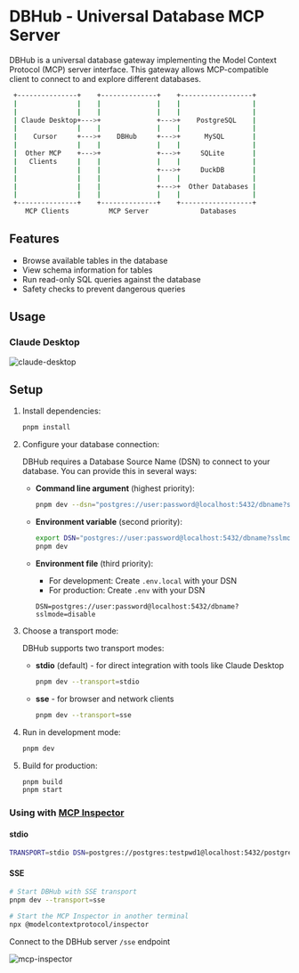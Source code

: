 # DBHub - Universal Database MCP Server

DBHub is a universal database gateway implementing the Model Context Protocol (MCP) server interface. This gateway allows MCP-compatible client to connect to and explore different databases.

```bash
 +---------------+    +--------------+    +------------------+
 |               |    |              |    |                  |
 |               |    |              |    |                  |
 | Claude Desktop+--->+              +--->+    PostgreSQL    |
 |               |    |              |    |                  |
 |    Cursor     +--->+    DBHub     +--->+      MySQL       |
 |               |    |              |    |                  |
 |  Other MCP    +--->+              +--->+     SQLite       |
 |   Clients     |    |              |    |                  |
 |               |    |              +--->+     DuckDB       |
 |               |    |              |    |                  |
 |               |    |              +--->+  Other Databases |
 |               |    |              |    |                  |
 +---------------+    +--------------+    +------------------+
    MCP Clients          MCP Server             Databases
 ```

## Features

- Browse available tables in the database
- View schema information for tables
- Run read-only SQL queries against the database
- Safety checks to prevent dangerous queries

## Usage

### Claude Desktop

![claude-desktop](https://raw.githubusercontent.com/bytebase/dbhub/main/assets/claude-desktop.webp)

## Setup

1. Install dependencies:

   ```bash
   pnpm install
   ```

1. Configure your database connection:

   DBHub requires a Database Source Name (DSN) to connect to your database. You can provide this in several ways:

   - **Command line argument** (highest priority):

     ```bash
     pnpm dev --dsn="postgres://user:password@localhost:5432/dbname?sslmode=disable"
     ```

   - **Environment variable** (second priority):

     ```bash
     export DSN="postgres://user:password@localhost:5432/dbname?sslmode=disable"
     pnpm dev
     ```

   - **Environment file** (third priority):
     - For development: Create `.env.local` with your DSN
     - For production: Create `.env` with your DSN
     ```
     DSN=postgres://user:password@localhost:5432/dbname?sslmode=disable
     ```

1. Choose a transport mode:

   DBHub supports two transport modes:
   
   - **stdio** (default) - for direct integration with tools like Claude Desktop
     ```bash
     pnpm dev --transport=stdio
     ```
   
   - **sse** - for browser and network clients
     ```bash
     pnpm dev --transport=sse
     ```

1. Run in development mode:

   ```bash
   pnpm dev
   ```

1. Build for production:
   ```bash
   pnpm build
   pnpm start
   ```

### Using with [MCP Inspector](https://github.com/modelcontextprotocol/inspector)

#### stdio

```bash
TRANSPORT=stdio DSN=postgres://postgres:testpwd1@localhost:5432/postgres?sslmode=disable npx @modelcontextprotocol/inspector node /path/to/dbhub/dist/index.js
```

#### SSE

```bash
# Start DBHub with SSE transport
pnpm dev --transport=sse 

# Start the MCP Inspector in another terminal
npx @modelcontextprotocol/inspector
```

Connect to the DBHub server `/sse` endpoint

![mcp-inspector](https://raw.githubusercontent.com/bytebase/dbhub/main/assets/mcp-inspector.webp)
